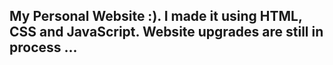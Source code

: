 <h2>My Personal Website :). I made it using HTML, CSS and JavaScript. Website upgrades are still in process ...</h2>
